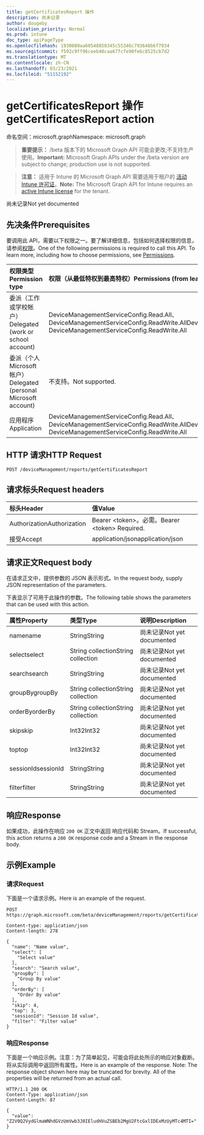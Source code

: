 ```yaml
---
title: getCertificatesReport 操作
description: 尚未记录
author: dougeby
localization_priority: Normal
ms.prod: intune
doc_type: apiPageType
ms.openlocfilehash: 1930880aa60548858345c55346c793648b6f7934
ms.sourcegitcommit: f592c9ff96ceeb40caa67fcfe90fe6c8525cb7d2
ms.translationtype: MT
ms.contentlocale: zh-CN
ms.lasthandoff: 03/23/2021
ms.locfileid: "51152192"
---
```

# <a name="getcertificatesreport-action"></a><span data-ttu-id="c4cb3-103">getCertificatesReport 操作</span><span class="sxs-lookup"><span data-stu-id="c4cb3-103">getCertificatesReport action</span></span>

<span data-ttu-id="c4cb3-104">命名空间：microsoft.graph</span><span class="sxs-lookup"><span data-stu-id="c4cb3-104">Namespace: microsoft.graph</span></span>

> <span data-ttu-id="c4cb3-105">**重要提示：** /beta 版本下的 Microsoft Graph API 可能会更改;不支持生产使用。</span><span class="sxs-lookup"><span data-stu-id="c4cb3-105">**Important:** Microsoft Graph APIs under the /beta version are subject to change; production use is not supported.</span></span>

> <span data-ttu-id="c4cb3-106">**注意：** 适用于 Intune 的 Microsoft Graph API 需要适用于租户的 [活动 Intune 许可证](https://go.microsoft.com/fwlink/?linkid=839381)。</span><span class="sxs-lookup"><span data-stu-id="c4cb3-106">**Note:** The Microsoft Graph API for Intune requires an [active Intune license](https://go.microsoft.com/fwlink/?linkid=839381) for the tenant.</span></span>

<span data-ttu-id="c4cb3-107">尚未记录</span><span class="sxs-lookup"><span data-stu-id="c4cb3-107">Not yet documented</span></span>

## <a name="prerequisites"></a><span data-ttu-id="c4cb3-108">先决条件</span><span class="sxs-lookup"><span data-stu-id="c4cb3-108">Prerequisites</span></span>
<span data-ttu-id="c4cb3-p101">要调用此 API，需要以下权限之一。要了解详细信息，包括如何选择权限的信息，请参阅[权限](/graph/permissions-reference)。</span><span class="sxs-lookup"><span data-stu-id="c4cb3-p101">One of the following permissions is required to call this API. To learn more, including how to choose permissions, see [Permissions](/graph/permissions-reference).</span></span>

|<span data-ttu-id="c4cb3-111">权限类型</span><span class="sxs-lookup"><span data-stu-id="c4cb3-111">Permission type</span></span>|<span data-ttu-id="c4cb3-112">权限（从最低特权到最高特权）</span><span class="sxs-lookup"><span data-stu-id="c4cb3-112">Permissions (from least to most privileged)</span></span>|
|:---|:---|
|<span data-ttu-id="c4cb3-113">委派（工作或学校帐户）</span><span class="sxs-lookup"><span data-stu-id="c4cb3-113">Delegated (work or school account)</span></span>|<span data-ttu-id="c4cb3-114">DeviceManagementServiceConfig.Read.All、DeviceManagementServiceConfig.ReadWrite.All</span><span class="sxs-lookup"><span data-stu-id="c4cb3-114">DeviceManagementServiceConfig.Read.All, DeviceManagementServiceConfig.ReadWrite.All</span></span>|
|<span data-ttu-id="c4cb3-115">委派（个人 Microsoft 帐户）</span><span class="sxs-lookup"><span data-stu-id="c4cb3-115">Delegated (personal Microsoft account)</span></span>|<span data-ttu-id="c4cb3-116">不支持。</span><span class="sxs-lookup"><span data-stu-id="c4cb3-116">Not supported.</span></span>|
|<span data-ttu-id="c4cb3-117">应用程序</span><span class="sxs-lookup"><span data-stu-id="c4cb3-117">Application</span></span>|<span data-ttu-id="c4cb3-118">DeviceManagementServiceConfig.Read.All、DeviceManagementServiceConfig.ReadWrite.All</span><span class="sxs-lookup"><span data-stu-id="c4cb3-118">DeviceManagementServiceConfig.Read.All, DeviceManagementServiceConfig.ReadWrite.All</span></span>|

## <a name="http-request"></a><span data-ttu-id="c4cb3-119">HTTP 请求</span><span class="sxs-lookup"><span data-stu-id="c4cb3-119">HTTP Request</span></span>
<!-- {
  "blockType": "ignored"
}
-->
``` http
POST /deviceManagement/reports/getCertificatesReport
```

## <a name="request-headers"></a><span data-ttu-id="c4cb3-120">请求标头</span><span class="sxs-lookup"><span data-stu-id="c4cb3-120">Request headers</span></span>
|<span data-ttu-id="c4cb3-121">标头</span><span class="sxs-lookup"><span data-stu-id="c4cb3-121">Header</span></span>|<span data-ttu-id="c4cb3-122">值</span><span class="sxs-lookup"><span data-stu-id="c4cb3-122">Value</span></span>|
|:---|:---|
|<span data-ttu-id="c4cb3-123">Authorization</span><span class="sxs-lookup"><span data-stu-id="c4cb3-123">Authorization</span></span>|<span data-ttu-id="c4cb3-124">Bearer &lt;token&gt;。必需。</span><span class="sxs-lookup"><span data-stu-id="c4cb3-124">Bearer &lt;token&gt; Required.</span></span>|
|<span data-ttu-id="c4cb3-125">接受</span><span class="sxs-lookup"><span data-stu-id="c4cb3-125">Accept</span></span>|<span data-ttu-id="c4cb3-126">application/json</span><span class="sxs-lookup"><span data-stu-id="c4cb3-126">application/json</span></span>|

## <a name="request-body"></a><span data-ttu-id="c4cb3-127">请求正文</span><span class="sxs-lookup"><span data-stu-id="c4cb3-127">Request body</span></span>
<span data-ttu-id="c4cb3-128">在请求正文中，提供参数的 JSON 表示形式。</span><span class="sxs-lookup"><span data-stu-id="c4cb3-128">In the request body, supply JSON representation of the parameters.</span></span>

<span data-ttu-id="c4cb3-129">下表显示了可用于此操作的参数。</span><span class="sxs-lookup"><span data-stu-id="c4cb3-129">The following table shows the parameters that can be used with this action.</span></span>

|<span data-ttu-id="c4cb3-130">属性</span><span class="sxs-lookup"><span data-stu-id="c4cb3-130">Property</span></span>|<span data-ttu-id="c4cb3-131">类型</span><span class="sxs-lookup"><span data-stu-id="c4cb3-131">Type</span></span>|<span data-ttu-id="c4cb3-132">说明</span><span class="sxs-lookup"><span data-stu-id="c4cb3-132">Description</span></span>|
|:---|:---|:---|
|<span data-ttu-id="c4cb3-133">name</span><span class="sxs-lookup"><span data-stu-id="c4cb3-133">name</span></span>|<span data-ttu-id="c4cb3-134">String</span><span class="sxs-lookup"><span data-stu-id="c4cb3-134">String</span></span>|<span data-ttu-id="c4cb3-135">尚未记录</span><span class="sxs-lookup"><span data-stu-id="c4cb3-135">Not yet documented</span></span>|
|<span data-ttu-id="c4cb3-136">select</span><span class="sxs-lookup"><span data-stu-id="c4cb3-136">select</span></span>|<span data-ttu-id="c4cb3-137">String collection</span><span class="sxs-lookup"><span data-stu-id="c4cb3-137">String collection</span></span>|<span data-ttu-id="c4cb3-138">尚未记录</span><span class="sxs-lookup"><span data-stu-id="c4cb3-138">Not yet documented</span></span>|
|<span data-ttu-id="c4cb3-139">search</span><span class="sxs-lookup"><span data-stu-id="c4cb3-139">search</span></span>|<span data-ttu-id="c4cb3-140">String</span><span class="sxs-lookup"><span data-stu-id="c4cb3-140">String</span></span>|<span data-ttu-id="c4cb3-141">尚未记录</span><span class="sxs-lookup"><span data-stu-id="c4cb3-141">Not yet documented</span></span>|
|<span data-ttu-id="c4cb3-142">groupBy</span><span class="sxs-lookup"><span data-stu-id="c4cb3-142">groupBy</span></span>|<span data-ttu-id="c4cb3-143">String collection</span><span class="sxs-lookup"><span data-stu-id="c4cb3-143">String collection</span></span>|<span data-ttu-id="c4cb3-144">尚未记录</span><span class="sxs-lookup"><span data-stu-id="c4cb3-144">Not yet documented</span></span>|
|<span data-ttu-id="c4cb3-145">orderBy</span><span class="sxs-lookup"><span data-stu-id="c4cb3-145">orderBy</span></span>|<span data-ttu-id="c4cb3-146">String collection</span><span class="sxs-lookup"><span data-stu-id="c4cb3-146">String collection</span></span>|<span data-ttu-id="c4cb3-147">尚未记录</span><span class="sxs-lookup"><span data-stu-id="c4cb3-147">Not yet documented</span></span>|
|<span data-ttu-id="c4cb3-148">skip</span><span class="sxs-lookup"><span data-stu-id="c4cb3-148">skip</span></span>|<span data-ttu-id="c4cb3-149">Int32</span><span class="sxs-lookup"><span data-stu-id="c4cb3-149">Int32</span></span>|<span data-ttu-id="c4cb3-150">尚未记录</span><span class="sxs-lookup"><span data-stu-id="c4cb3-150">Not yet documented</span></span>|
|<span data-ttu-id="c4cb3-151">top</span><span class="sxs-lookup"><span data-stu-id="c4cb3-151">top</span></span>|<span data-ttu-id="c4cb3-152">Int32</span><span class="sxs-lookup"><span data-stu-id="c4cb3-152">Int32</span></span>|<span data-ttu-id="c4cb3-153">尚未记录</span><span class="sxs-lookup"><span data-stu-id="c4cb3-153">Not yet documented</span></span>|
|<span data-ttu-id="c4cb3-154">sessionId</span><span class="sxs-lookup"><span data-stu-id="c4cb3-154">sessionId</span></span>|<span data-ttu-id="c4cb3-155">String</span><span class="sxs-lookup"><span data-stu-id="c4cb3-155">String</span></span>|<span data-ttu-id="c4cb3-156">尚未记录</span><span class="sxs-lookup"><span data-stu-id="c4cb3-156">Not yet documented</span></span>|
|<span data-ttu-id="c4cb3-157">filter</span><span class="sxs-lookup"><span data-stu-id="c4cb3-157">filter</span></span>|<span data-ttu-id="c4cb3-158">String</span><span class="sxs-lookup"><span data-stu-id="c4cb3-158">String</span></span>|<span data-ttu-id="c4cb3-159">尚未记录</span><span class="sxs-lookup"><span data-stu-id="c4cb3-159">Not yet documented</span></span>|



## <a name="response"></a><span data-ttu-id="c4cb3-160">响应</span><span class="sxs-lookup"><span data-stu-id="c4cb3-160">Response</span></span>
<span data-ttu-id="c4cb3-161">如果成功，此操作在响应 `200 OK` 正文中返回 响应代码和 Stream。</span><span class="sxs-lookup"><span data-stu-id="c4cb3-161">If successful, this action returns a `200 OK` response code and a Stream in the response body.</span></span>

## <a name="example"></a><span data-ttu-id="c4cb3-162">示例</span><span class="sxs-lookup"><span data-stu-id="c4cb3-162">Example</span></span>

### <a name="request"></a><span data-ttu-id="c4cb3-163">请求</span><span class="sxs-lookup"><span data-stu-id="c4cb3-163">Request</span></span>
<span data-ttu-id="c4cb3-164">下面是一个请求示例。</span><span class="sxs-lookup"><span data-stu-id="c4cb3-164">Here is an example of the request.</span></span>
``` http
POST https://graph.microsoft.com/beta/deviceManagement/reports/getCertificatesReport

Content-type: application/json
Content-length: 278

{
  "name": "Name value",
  "select": [
    "Select value"
  ],
  "search": "Search value",
  "groupBy": [
    "Group By value"
  ],
  "orderBy": [
    "Order By value"
  ],
  "skip": 4,
  "top": 3,
  "sessionId": "Session Id value",
  "filter": "Filter value"
}
```

### <a name="response"></a><span data-ttu-id="c4cb3-165">响应</span><span class="sxs-lookup"><span data-stu-id="c4cb3-165">Response</span></span>
<span data-ttu-id="c4cb3-p102">下面是一个响应示例。注意：为了简单起见，可能会将此处所示的响应对象截断。将从实际调用中返回所有属性。</span><span class="sxs-lookup"><span data-stu-id="c4cb3-p102">Here is an example of the response. Note: The response object shown here may be truncated for brevity. All of the properties will be returned from an actual call.</span></span>
``` http
HTTP/1.1 200 OK
Content-Type: application/json
Content-Length: 87

{
  "value": "Z2V0Q2VydGlmaWNhdGVzUmVwb3J0IEludHVuZSBEb2MgU2FtcGxlIDExMzUyMTc4MTI="
}
```




